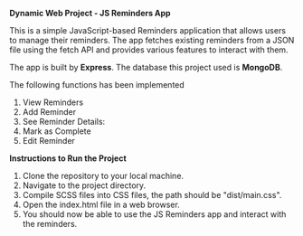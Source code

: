 **Dynamic Web Project - JS Reminders App**

This is a simple JavaScript-based Reminders application that allows users to manage their reminders. The app fetches existing reminders from a JSON file using the fetch API and provides various features to interact with them.

The app is built by **Express**. The database this project used is **MongoDB**.

The following functions has been implemented
1. View Reminders
2. Add Reminder
3. See Reminder Details:
4. Mark as Complete
5. Edit Reminder


**Instructions to Run the Project**

1. Clone the repository to your local machine.
2. Navigate to the project directory.
3. Compile SCSS files into CSS files, the path should be "dist/main.css".
3. Open the index.html file in a web browser.
4. You should now be able to use the JS Reminders app and interact with the reminders.

